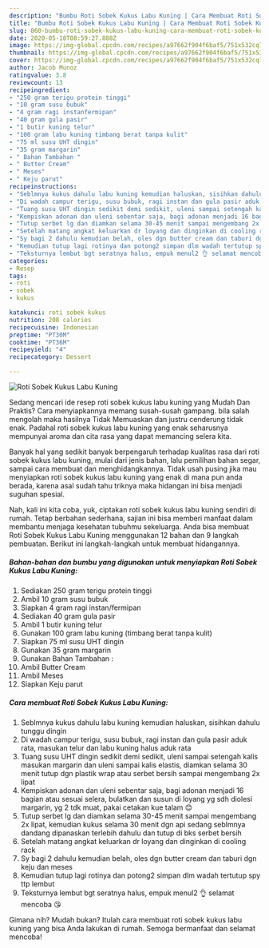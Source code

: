 ```yaml
---
description: "Bumbu Roti Sobek Kukus Labu Kuning | Cara Membuat Roti Sobek Kukus Labu Kuning Yang Bikin Ngiler"
title: "Bumbu Roti Sobek Kukus Labu Kuning | Cara Membuat Roti Sobek Kukus Labu Kuning Yang Bikin Ngiler"
slug: 860-bumbu-roti-sobek-kukus-labu-kuning-cara-membuat-roti-sobek-kukus-labu-kuning-yang-bikin-ngiler
date: 2020-05-18T08:59:27.888Z
image: https://img-global.cpcdn.com/recipes/a97662f904f6baf5/751x532cq70/roti-sobek-kukus-labu-kuning-foto-resep-utama.jpg
thumbnail: https://img-global.cpcdn.com/recipes/a97662f904f6baf5/751x532cq70/roti-sobek-kukus-labu-kuning-foto-resep-utama.jpg
cover: https://img-global.cpcdn.com/recipes/a97662f904f6baf5/751x532cq70/roti-sobek-kukus-labu-kuning-foto-resep-utama.jpg
author: Jacob Munoz
ratingvalue: 3.8
reviewcount: 13
recipeingredient:
- "250 gram terigu protein tinggi"
- "10 gram susu bubuk"
- "4 gram ragi instanfermipan"
- "40 gram gula pasir"
- "1 butir kuning telur"
- "100 gram labu kuning timbang berat tanpa kulit"
- "75 ml susu UHT dingin"
- "35 gram margarin"
- " Bahan Tambahan "
- " Butter Cream"
- " Meses"
- " Keju parut"
recipeinstructions:
- "Seblmnya kukus dahulu labu kuning kemudian haluskan, sisihkan dahulu tunggu dingin"
- "Di wadah campur terigu, susu bubuk, ragi instan dan gula pasir aduk rata, masukan telur dan labu kuning halus aduk rata"
- "Tuang susu UHT dingin sedikit demi sedikit, uleni sampai setengah kalis masukan margarin dan uleni sampai kalis elastis, diamkan selama 30 menit tutup dgn plastik wrap atau serbet bersih sampai mengembang 2x lipat"
- "Kempiskan adonan dan uleni sebentar saja, bagi adonan menjadi 16 bagian atau sesuai selera, bulatkan dan susun di loyang yg sdh diolesi margarin, yg 2 tdk muat, pakai cetakan kue talam 😊"
- "Tutup serbet lg dan diamkan selama 30-45 menit sampai mengembang 2x lipat, kemudian kukus selama 30 menit dgn api sedang seblmnya dandang dipanaskan terlebih dahulu dan tutup di bks serbet bersih"
- "Setelah matang angkat keluarkan dr loyang dan dinginkan di cooling rack"
- "Sy bagi 2 dahulu kemudian belah, oles dgn butter cream dan taburi dgn keju dan meses"
- "Kemudian tutup lagi rotinya dan potong2 simpan dlm wadah tertutup spy ttp lembut"
- "Teksturnya lembut bgt seratnya halus, empuk menul2 👌 selamat mencoba 😘"
categories:
- Resep
tags:
- roti
- sobek
- kukus

katakunci: roti sobek kukus 
nutrition: 208 calories
recipecuisine: Indonesian
preptime: "PT30M"
cooktime: "PT36M"
recipeyield: "4"
recipecategory: Dessert

---
```



![Roti Sobek Kukus Labu Kuning](https://img-global.cpcdn.com/recipes/a97662f904f6baf5/751x532cq70/roti-sobek-kukus-labu-kuning-foto-resep-utama.jpg)

Sedang mencari ide resep roti sobek kukus labu kuning yang Mudah Dan Praktis? Cara menyiapkannya memang susah-susah gampang. bila salah mengolah maka hasilnya Tidak Memuaskan dan justru cenderung tidak enak. Padahal roti sobek kukus labu kuning yang enak seharusnya mempunyai aroma dan cita rasa yang dapat memancing selera kita.

Banyak hal yang sedikit banyak berpengaruh terhadap kualitas rasa dari roti sobek kukus labu kuning, mulai dari jenis bahan, lalu pemilihan bahan segar, sampai cara membuat dan menghidangkannya. Tidak usah pusing jika mau menyiapkan roti sobek kukus labu kuning yang enak di mana pun anda berada, karena asal sudah tahu triknya maka hidangan ini bisa menjadi suguhan spesial.




Nah, kali ini kita coba, yuk, ciptakan roti sobek kukus labu kuning sendiri di rumah. Tetap berbahan sederhana, sajian ini bisa memberi manfaat dalam membantu menjaga kesehatan tubuhmu sekeluarga. Anda bisa membuat Roti Sobek Kukus Labu Kuning menggunakan 12 bahan dan 9 langkah pembuatan. Berikut ini langkah-langkah untuk membuat hidangannya.

<!--inarticleads1-->

##### Bahan-bahan dan bumbu yang digunakan untuk menyiapkan Roti Sobek Kukus Labu Kuning:

1. Sediakan 250 gram terigu protein tinggi
1. Ambil 10 gram susu bubuk
1. Siapkan 4 gram ragi instan/fermipan
1. Sediakan 40 gram gula pasir
1. Ambil 1 butir kuning telur
1. Gunakan 100 gram labu kuning (timbang berat tanpa kulit)
1. Siapkan 75 ml susu UHT dingin
1. Gunakan 35 gram margarin
1. Gunakan  Bahan Tambahan :
1. Ambil  Butter Cream
1. Ambil  Meses
1. Siapkan  Keju parut




<!--inarticleads2-->

##### Cara membuat Roti Sobek Kukus Labu Kuning:

1. Seblmnya kukus dahulu labu kuning kemudian haluskan, sisihkan dahulu tunggu dingin
1. Di wadah campur terigu, susu bubuk, ragi instan dan gula pasir aduk rata, masukan telur dan labu kuning halus aduk rata
1. Tuang susu UHT dingin sedikit demi sedikit, uleni sampai setengah kalis masukan margarin dan uleni sampai kalis elastis, diamkan selama 30 menit tutup dgn plastik wrap atau serbet bersih sampai mengembang 2x lipat
1. Kempiskan adonan dan uleni sebentar saja, bagi adonan menjadi 16 bagian atau sesuai selera, bulatkan dan susun di loyang yg sdh diolesi margarin, yg 2 tdk muat, pakai cetakan kue talam 😊
1. Tutup serbet lg dan diamkan selama 30-45 menit sampai mengembang 2x lipat, kemudian kukus selama 30 menit dgn api sedang seblmnya dandang dipanaskan terlebih dahulu dan tutup di bks serbet bersih
1. Setelah matang angkat keluarkan dr loyang dan dinginkan di cooling rack
1. Sy bagi 2 dahulu kemudian belah, oles dgn butter cream dan taburi dgn keju dan meses
1. Kemudian tutup lagi rotinya dan potong2 simpan dlm wadah tertutup spy ttp lembut
1. Teksturnya lembut bgt seratnya halus, empuk menul2 👌 selamat mencoba 😘




Gimana nih? Mudah bukan? Itulah cara membuat roti sobek kukus labu kuning yang bisa Anda lakukan di rumah. Semoga bermanfaat dan selamat mencoba!
